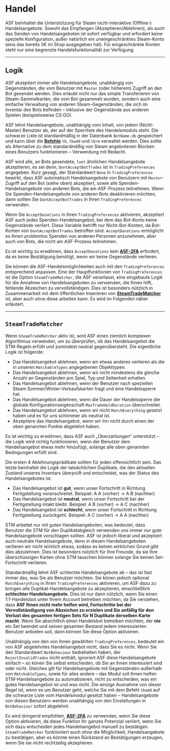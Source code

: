 # Handel

ASF beinhaltet die Unterstützung für Steam nicht-interaktive (Offline-) Handelsangebote. Sowohl das Empfangen (Akzeptieren/Ablehnen), als auch das Senden von Handelsangeboten ist sofort verfügbar und erfordert keine spezielle Konfiguration, außer natürlich ein uneingeschränktes Steam-Konto (eins das bereits 5€ im Shop ausgegeben hat). Für eingeschränkte Konten steht nur eine begrenzte Handelsfunktionalität zur Verfügung.

---

## Logik

ASF akzeptiert immer alle Handelsangebote, unabhängig von Gegenständen, die vom Benutzer mit `Master` (oder höherem) Zugriff an den Bot gesendet werden. Dies erlaubt nicht nur das simple Transferieren von Steam-Sammelkarten, die vom Bot gesammelt wurden, sondern auch eine einfache Verwaltung von anderen Steam-Gegenständen, die sich im Inventar des Bots befinden – inklusive der Gegenstände aus anderen Spielen (beispielsweise CS:GO).

ASF lehnt Handelsangebote, unabhängig vom Inhalt, von jedem (Nicht-Master) Benutzer ab, der auf der Sperrliste des Handelsmoduls steht. Die schwarze Liste ist standardmäßig in der Datenbank `BotName.db` gespeichert und kann über die **[Befehle](https://github.com/JustArchiNET/ArchiSteamFarm/wiki/Commands-de-DE)** `tb`, `tbadd` und `tbrm` verwaltet werden. Dies sollte als Alternative zu dem standardmäßig von Steam angebotenen Blocken eines Benutzers funktionieren – Verwendung mit Bedacht.

ASF wird alle, an Bots gesendete, `loot` ähnlichen Handelsangebote akzeptieren, es sei denn, `DontAcceptBotTrades` ist in `TradingPreferences` angegeben. Kurz gesagt, der Standardwert `None` in `TradingPreferences` bewirkt, dass ASF automatisch Handelsangebote von Benutzern mit `Master`-Zugriff auf den Bot (siehe oben) akzeptiert, sowie alle Spenden-Handelsangebote von anderen Bots, die am ASF-Prozess teilnehmen. Wenn Sie Spenden-Handelsangebote von anderen Bots deaktivieren möchten, dann sollten Sie `DontAcceptBotTrades` in Ihren `TradingPreferences` verwenden.

Wenn Sie `AcceptDonations` in Ihren `TradingPreferences` aktivieren, akzeptiert ASF auch jedes Spenden-Handelsangebot, bei dem das Bot-Konto keine Gegenstände verliert. Diese Variable betrifft nur Nicht-Bot-Konten, da Bot-Konten von `DontAcceptBotTrades` betroffen sind. `AcceptDonations` ermöglicht es Ihnen problemlos Spenden von anderen Personen anzunehmen, aber auch von Bots, die nicht am ASF-Prozess teilnehmen.

Es ist wichtig zu erwähnen, dass `AcceptDonations` kein **[ASF-2FA](https://github.com/JustArchiNET/ArchiSteamFarm/wiki/Two-factor-authentication-de-DE)** erfordert, da es keine Bestätigung benötigt, wenn wir keine Gegenstände verlieren.

Sie können die ASF-Handelsmöglichkeiten auch mit den `TradingPreferences` entsprechend anpassen. Eine der Hauptfunktionen von `TradingPreferences` ist die Option `SteamTradeMatcher`, die ASF veranlasst, eine eingebaute Logik für die Annahme von Handelsangeboten zu verwenden, die Ihnen hilft, fehlende Abzeichen zu vervollständigen. Dies ist besonders nützlich in Zusammenarbeit mit dem öffentlichen Inserieren von **[SteamTradeMatcher](https://www.steamtradematcher.com)** ist, aber auch ohne diese arbeiten kann. Es wird im Folgenden näher erläutert.

---

## `SteamTradeMatcher`

Wenn `SteamTradeMatcher` aktiv ist, wird ASF einen ziemlich komplexen Algorithmus verwenden, um zu überprüfen, ob das Handelsangebot die STM-Regeln erfüllt und zumindest neutral gegenübersteht. Die eigentliche Logik ist folgende:

- Das Handelsangebot ablehnen, wenn wir etwas anderes verlieren als die in unseren `MatchableTypes` angegebenen Objekttypen.
- Das Handelsangebot ablehnen, wenn wir nicht mindestens die gleiche Anzahl an Gegenständen pro Spiel, Typ und Seltenheit erhalten.
- Das Handelsangebot ablehnen, wenn der Benutzer nach speziellen Steam Sommer/Winter-Verkaufskarten fragt und eine Handelssperre hat.
- Das Handelsangebot ablehnen, wenn die Dauer der Handelssperre die globale Konfigurationseigenschaft `MaxTradeHoldDuration` überschreitet.
- Das Handelsangebot ablehnen, wenn wir nicht `MatchEverything` gesetzt haben und es für uns schlimmer als neutral ist.
- Akzeptiere das Handelsangebot, wenn wir ihn nicht durch einen der oben genannten Punkte abgelehnt haben.

Es ist wichtig zu erwähnen, dass ASF auch „Überzahlungen“ unterstützt – die Logik wird richtig funktionieren, wenn der Benutzer dem Handelsangebot etwas mehr hinzufügt, solange alle oben genannten Bedingungen erfüllt sind.

Die ersten 4 Ablehnungsprädikate sollten für jeden offensichtlich sein. Das letzte beinhaltet die Logik der tatsächlichen Duplikate, die den aktuellen Zustand unseres Inventars überprüft und entscheidet, was der Status des Handelsangebotes ist.

- Das Handelsangebot ist **gut**, wenn unser Fortschritt in Richtung Fertigstellung voranschreitet. Beispiel: A A (vorher) -> A B (nachher)
- Das Handelsangebot ist **neutral**, wenn unser Fortschritt bei der Fertigstellung intakt bleibt. Beispiel: A B (vorher) -> A C (nachher)
- Das Handelsangebot ist **schlecht**, wenn unser Fortschritt in Richtung Fertigstellung zurückgeht. Beispiel: A C (vorher) -> A A (nachher)

STM arbeitet nur mit guten Handelsangeboten, was bedeutet, dass Benutzer die STM für den Duplikatabgleich verwenden uns immer nur gute Handelsangebote vorschlagen sollten. ASF ist jedoch liberal und akzeptiert auch neutrale Handelsangebote, denn in diesen Handelsangeboten verlieren wir nicht wirklich etwas, sodass es keinen wirklichen Grund gibt dies abzulehnen. Dies ist besonders nützlich für Ihre Freunde, da sie Ihre überschüssigen Karten ohne STM tauschen können solange Sie keinen Set-Fortschritt verlieren.

Standardmäßig lehnt ASF schlechte Handelsangebote ab – das ist fast immer das, was Sie als Benutzer möchten. Sie könen jedoch optional `MatchEverything` in Ihren `TradingPreferences` aktivieren, um ASF dazu zu bringen alle Duplikat-Handelsangebote zu akzeptieren, einschließlich **schlechter Handelsangebote**. Dies ist nur dann nützlich, wenn Sie einen 1:1-Handelsbot unter Ihrem Account betreiben möchten, da Sie verstehen, dass **ASF Ihnen nicht mehr helfen wird, Fortschritte bei der Vervollständigung von Abzeichen zu erzielen und Sie anfällig für den Verlust des gesamten fertigen Sets für N Duplikate derselben Karte macht**. Wenn Sie absichtlich einen Handelsbot betreiben möchten, der **nie** ein Set beendet und seinen gesamten Bestand jedem interessierten Benutzer anbieten soll, dann können Sie diese Option aktivieren.

Unabhängig von den von Ihnen gewählten `TradingPreferences`, bedeutet ein von ASF abgelehntes Handelsangebot nicht, dass Sie es nicht. Wenn Sie den Standardwert `BotBehaviour` beibehalten haben, der `RejectInvalidTrades` nicht enthält, ignoriert ASF diese Handelsangebote einfach – so könen Sie selbst entscheiden, ob Sie an ihnen interessiert sind oder nicht. Gleiches gilt für Handelsangebote mit Gegenständen außerhalb von `MatchableTypes`, sowie für alles andere – das Modul soll Ihnen helfen STM-Handelsangebote zu automatisieren, nicht zu entscheiden, was ein gutes Handelsangebot ist und was nicht. Die einzige Ausnahme von dieser Regel ist, wenn es um Benutzer geht, welche Sie mit dem Befehl `tbadd` auf die schwarze Liste vom Handelsmodul gesetzt haben – Handelsangebote von diesen Benutzern werden unabhängig von den Einstellungen in `BotBehaviour` sofort abgelehnt.

Es wird dringend empfohlen, **[ASF-2FA](https://github.com/JustArchiNET/ArchiSteamFarm/wiki/Two-factor-authentication-de-DE)** zu verwenden, wenn Sie diese Option aktivieren, da diese Funktion Ihr ganzes Potenzial verliert, wenn Sie sich dazu entscheiden jedes Handelsangebot manuell zu bestätigen. `SteamTradeMatcher` funktioniert auch ohne die Möglichkeit, Handelsangebote zu bestätigen, aber es könnte einen Rückstand an Bestätigungen erzeugen, wenn Sie sie nicht rechtzeitig akzeptieren.